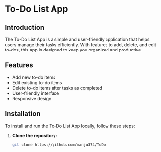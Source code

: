# To-Do List App

## Introduction
The To-Do List App is a simple and user-friendly application that helps users manage their tasks efficiently. With features to add, delete, and edit to-dos, this app is designed to keep you organized and productive.

## Features
- Add new to-do items
- Edit existing to-do items
- Delete to-do items after tasks as completed
- User-friendly interface
- Responsive design

## Installation
To install and run the To-Do List App locally, follow these steps:

1. **Clone the repository:**
   ```bash
   git clone https://github.com/manju374/ToDo
